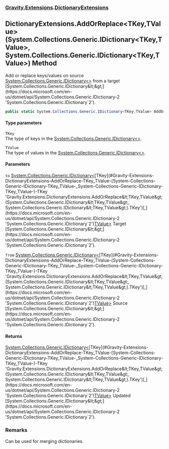### [Gravity.Extensions](./Gravity-Extensions.md 'Gravity.Extensions').[DictionaryExtensions](./Gravity-Extensions-DictionaryExtensions.md 'Gravity.Extensions.DictionaryExtensions')
## DictionaryExtensions.AddOrReplace&lt;TKey,TValue&gt;(System.Collections.Generic.IDictionary&lt;TKey,TValue&gt;, System.Collections.Generic.IDictionary&lt;TKey,TValue&gt;) Method
Add or replace keys/values on source [System.Collections.Generic.IDictionary&lt;&gt;](https://docs.microsoft.com/en-us/dotnet/api/System.Collections.Generic.IDictionary-2 'System.Collections.Generic.IDictionary`2') from a target [System.Collections.Generic.IDictionary&lt;&gt;](https://docs.microsoft.com/en-us/dotnet/api/System.Collections.Generic.IDictionary-2 'System.Collections.Generic.IDictionary`2').  
```csharp
public static System.Collections.Generic.IDictionary<TKey,TValue> AddOrReplace<TKey,TValue>(this System.Collections.Generic.IDictionary<TKey,TValue> to, System.Collections.Generic.IDictionary<TKey,TValue> from);
```
#### Type parameters
<a name='Gravity-Extensions-DictionaryExtensions-AddOrReplace-TKey_TValue-(System-Collections-Generic-IDictionary-TKey_TValue-_System-Collections-Generic-IDictionary-TKey_TValue-)-TKey'></a>
`TKey`  
The type of keys in the [System.Collections.Generic.IDictionary&lt;&gt;](https://docs.microsoft.com/en-us/dotnet/api/System.Collections.Generic.IDictionary-2 'System.Collections.Generic.IDictionary`2').  
  
<a name='Gravity-Extensions-DictionaryExtensions-AddOrReplace-TKey_TValue-(System-Collections-Generic-IDictionary-TKey_TValue-_System-Collections-Generic-IDictionary-TKey_TValue-)-TValue'></a>
`TValue`  
The type of values in the [System.Collections.Generic.IDictionary&lt;&gt;](https://docs.microsoft.com/en-us/dotnet/api/System.Collections.Generic.IDictionary-2 'System.Collections.Generic.IDictionary`2').  
  
#### Parameters
<a name='Gravity-Extensions-DictionaryExtensions-AddOrReplace-TKey_TValue-(System-Collections-Generic-IDictionary-TKey_TValue-_System-Collections-Generic-IDictionary-TKey_TValue-)-to'></a>
`to` [System.Collections.Generic.IDictionary&lt;](https://docs.microsoft.com/en-us/dotnet/api/System.Collections.Generic.IDictionary-2 'System.Collections.Generic.IDictionary`2')[TKey](#Gravity-Extensions-DictionaryExtensions-AddOrReplace-TKey_TValue-(System-Collections-Generic-IDictionary-TKey_TValue-_System-Collections-Generic-IDictionary-TKey_TValue-)-TKey 'Gravity.Extensions.DictionaryExtensions.AddOrReplace&lt;TKey,TValue&gt;(System.Collections.Generic.IDictionary&lt;TKey,TValue&gt;, System.Collections.Generic.IDictionary&lt;TKey,TValue&gt;).TKey')[,](https://docs.microsoft.com/en-us/dotnet/api/System.Collections.Generic.IDictionary-2 'System.Collections.Generic.IDictionary`2')[TValue](#Gravity-Extensions-DictionaryExtensions-AddOrReplace-TKey_TValue-(System-Collections-Generic-IDictionary-TKey_TValue-_System-Collections-Generic-IDictionary-TKey_TValue-)-TValue 'Gravity.Extensions.DictionaryExtensions.AddOrReplace&lt;TKey,TValue&gt;(System.Collections.Generic.IDictionary&lt;TKey,TValue&gt;, System.Collections.Generic.IDictionary&lt;TKey,TValue&gt;).TValue')[&gt;](https://docs.microsoft.com/en-us/dotnet/api/System.Collections.Generic.IDictionary-2 'System.Collections.Generic.IDictionary`2')  
Target [System.Collections.Generic.IDictionary&lt;&gt;](https://docs.microsoft.com/en-us/dotnet/api/System.Collections.Generic.IDictionary-2 'System.Collections.Generic.IDictionary`2').  
  
<a name='Gravity-Extensions-DictionaryExtensions-AddOrReplace-TKey_TValue-(System-Collections-Generic-IDictionary-TKey_TValue-_System-Collections-Generic-IDictionary-TKey_TValue-)-from'></a>
`from` [System.Collections.Generic.IDictionary&lt;](https://docs.microsoft.com/en-us/dotnet/api/System.Collections.Generic.IDictionary-2 'System.Collections.Generic.IDictionary`2')[TKey](#Gravity-Extensions-DictionaryExtensions-AddOrReplace-TKey_TValue-(System-Collections-Generic-IDictionary-TKey_TValue-_System-Collections-Generic-IDictionary-TKey_TValue-)-TKey 'Gravity.Extensions.DictionaryExtensions.AddOrReplace&lt;TKey,TValue&gt;(System.Collections.Generic.IDictionary&lt;TKey,TValue&gt;, System.Collections.Generic.IDictionary&lt;TKey,TValue&gt;).TKey')[,](https://docs.microsoft.com/en-us/dotnet/api/System.Collections.Generic.IDictionary-2 'System.Collections.Generic.IDictionary`2')[TValue](#Gravity-Extensions-DictionaryExtensions-AddOrReplace-TKey_TValue-(System-Collections-Generic-IDictionary-TKey_TValue-_System-Collections-Generic-IDictionary-TKey_TValue-)-TValue 'Gravity.Extensions.DictionaryExtensions.AddOrReplace&lt;TKey,TValue&gt;(System.Collections.Generic.IDictionary&lt;TKey,TValue&gt;, System.Collections.Generic.IDictionary&lt;TKey,TValue&gt;).TValue')[&gt;](https://docs.microsoft.com/en-us/dotnet/api/System.Collections.Generic.IDictionary-2 'System.Collections.Generic.IDictionary`2')  
Source [System.Collections.Generic.IDictionary&lt;&gt;](https://docs.microsoft.com/en-us/dotnet/api/System.Collections.Generic.IDictionary-2 'System.Collections.Generic.IDictionary`2').  
  
#### Returns
[System.Collections.Generic.IDictionary&lt;](https://docs.microsoft.com/en-us/dotnet/api/System.Collections.Generic.IDictionary-2 'System.Collections.Generic.IDictionary`2')[TKey](#Gravity-Extensions-DictionaryExtensions-AddOrReplace-TKey_TValue-(System-Collections-Generic-IDictionary-TKey_TValue-_System-Collections-Generic-IDictionary-TKey_TValue-)-TKey 'Gravity.Extensions.DictionaryExtensions.AddOrReplace&lt;TKey,TValue&gt;(System.Collections.Generic.IDictionary&lt;TKey,TValue&gt;, System.Collections.Generic.IDictionary&lt;TKey,TValue&gt;).TKey')[,](https://docs.microsoft.com/en-us/dotnet/api/System.Collections.Generic.IDictionary-2 'System.Collections.Generic.IDictionary`2')[TValue](#Gravity-Extensions-DictionaryExtensions-AddOrReplace-TKey_TValue-(System-Collections-Generic-IDictionary-TKey_TValue-_System-Collections-Generic-IDictionary-TKey_TValue-)-TValue 'Gravity.Extensions.DictionaryExtensions.AddOrReplace&lt;TKey,TValue&gt;(System.Collections.Generic.IDictionary&lt;TKey,TValue&gt;, System.Collections.Generic.IDictionary&lt;TKey,TValue&gt;).TValue')[&gt;](https://docs.microsoft.com/en-us/dotnet/api/System.Collections.Generic.IDictionary-2 'System.Collections.Generic.IDictionary`2')  
Updated [System.Collections.Generic.IDictionary&lt;&gt;](https://docs.microsoft.com/en-us/dotnet/api/System.Collections.Generic.IDictionary-2 'System.Collections.Generic.IDictionary`2').  
### Remarks
Can be used for merging dictionaries.  
